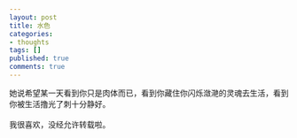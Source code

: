 ```yaml
---
layout: post
title: 水色
categories:
- thoughts
tags: []
published: true
comments: true
---
```

<p>她说希望某一天看到你只是肉体而已，看到你藏住你闪烁潋滟的灵魂去生活，看到你被生活撸光了刺十分静好。<br /><br />我很喜欢，没经允许转载啦。</p>
